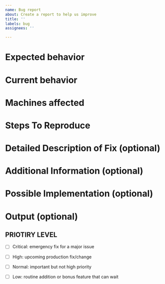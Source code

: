 ```yaml
---
name: Bug report
about: Create a report to help us improve
title: ''
labels: bug
assignees: ''

---
```


# Expected behavior
<!-- Tell us what should happen. -->

# Current behavior
<!-- Tell us what happens instead of the expected behavior. -->

# Machines affected
<!--- Please provide any relevant information about your setup, including machine/compiler combination. -->
<!-- Reference other issues or PRs in other repositories that this issue is related to, and how they are related. -->

# Steps To Reproduce
<!--- Provide a link to a live example, a code snippet, and/or an explicit set of steps to reproduce this bug.
1. Step 1
2. Step 2
3. See the bug... -->

# Detailed Description of Fix (optional)
<!--- Provide a detailed description of the change or addition you are proposing. -->

# Additional Information (optional)
<!-- Any other relevant information that we should know to correctly understand and reproduce the issue. 
Please describe in as much detail as possible. -->

# Possible Implementation (optional)
<!--- Suggest an idea for implementing addition or change. -->

# Output (optional)
<!-- Please include any relevant log files, screenshots or other output here. -->

## PRIOTIRY LEVEL
<!-- Add an X to check off a box. -->
- [ ] Critical: emergency fix for a major issue
- [ ] High: upcoming production fix/change 
- [ ] Normal: important but not high priority
- [ ] Low: routine addition or bonus feature that can wait
      
